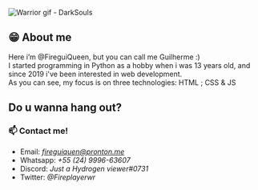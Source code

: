 ![Warrior gif - DarkSouls](https://user-images.githubusercontent.com/98475125/200197003-0ce7384b-7a7c-4314-b426-7ab87cfda2ad.gif)

## :grin: About me
Here i’m @FireguiQueen, but you can call me Guilherme :) </br>
I started programming in Python as a hobby when i was 13 years old, and since 2019 i've been interested in web development. </br>
As you can see, my focus is on three technologies: HTML ; CSS & JS


## Do u wanna hang out? 
### 📫 Contact me! 
+ Email: *fireguiquen@pronton.me*
+ Whatsapp: *+55 (24) 9996-63607*
+ Discord: *Just a Hydrogen viewer#0731*
+ Twitter: *@Fireplayerwr*


<!---
FireguiQueen/FireguiQueen is a ✨ special ✨ repository because its `README.md` (this file) appears on your GitHub profile.
You can click the Preview link to take a look at your changes.
--->
